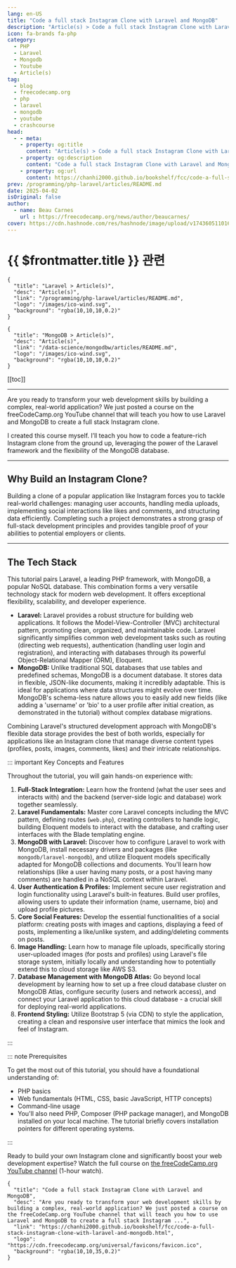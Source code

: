 ```yaml
---
lang: en-US
title: "Code a full stack Instagram Clone with Laravel and MongoDB"
description: "Article(s) > Code a full stack Instagram Clone with Laravel and MongoDB"
icon: fa-brands fa-php
category:
  - PHP
  - Laravel
  - Mongodb
  - Youtube
  - Article(s)
tag:
  - blog
  - freecodecamp.org
  - php
  - laravel
  - mongodb
  - youtube
  - crashcourse
head:
  - - meta:
    - property: og:title
      content: "Article(s) > Code a full stack Instagram Clone with Laravel and MongoDB"
    - property: og:description
      content: "Code a full stack Instagram Clone with Laravel and MongoDB"
    - property: og:url
      content: https://chanhi2000.github.io/bookshelf/fcc/code-a-full-stack-instagram-clone-with-laravel-and-mongodb.html
prev: /programming/php-laravel/articles/README.md
date: 2025-04-02
isOriginal: false
author:
  - name: Beau Carnes
    url : https://freecodecamp.org/news/author/beaucarnes/
cover: https://cdn.hashnode.com/res/hashnode/image/upload/v1743605110164/9ae2ed21-4956-4b0e-b7c4-4ccc14e9df9f.png
---
```


# {{ $frontmatter.title }} 관련

```component VPCard
{
  "title": "Laravel > Article(s)",
  "desc": "Article(s)",
  "link": "/programming/php-laravel/articles/README.md",
  "logo": "/images/ico-wind.svg",
  "background": "rgba(10,10,10,0.2)"
}
```

```component VPCard
{
  "title": "MongoDB > Article(s)",
  "desc": "Article(s)",
  "link": "/data-science/mongodbw/articles/README.md",
  "logo": "/images/ico-wind.svg",
  "background": "rgba(10,10,10,0.2)"
}
```

[[toc]]

---

<SiteInfo
  name="Code a full stack Instagram Clone with Laravel and MongoDB"
  desc="Are you ready to transform your web development skills by building a complex, real-world application? We just posted a course on the freeCodeCamp.org YouTube channel that will teach you how to use Laravel and MongoDB to create a full stack Instagram ..."
  url="https://freecodecamp.org/news/code-a-full-stack-instagram-clone-with-laravel-and-mongodb"
  logo="https://cdn.freecodecamp.org/universal/favicons/favicon.ico"
  preview="https://cdn.hashnode.com/res/hashnode/image/upload/v1743605110164/9ae2ed21-4956-4b0e-b7c4-4ccc14e9df9f.png"/>

Are you ready to transform your web development skills by building a complex, real-world application? We just posted a course on the freeCodeCamp.org YouTube channel that will teach you how to use Laravel and MongoDB to create a full stack Instagram clone.

I created this course myself. I’ll teach you how to code a feature-rich Instagram clone from the ground up, leveraging the power of the Laravel framework and the flexibility of the MongoDB database.

---

## Why Build an Instagram Clone?

Building a clone of a popular application like Instagram forces you to tackle real-world challenges: managing user accounts, handling media uploads, implementing social interactions like likes and comments, and structuring data efficiently. Completing such a project demonstrates a strong grasp of full-stack development principles and provides tangible proof of your abilities to potential employers or clients.

---

## The Tech Stack

This tutorial pairs Laravel, a leading PHP framework, with MongoDB, a popular NoSQL database. This combination forms a very versatile technology stack for modern web development. It offers exceptional flexibility, scalability, and developer experience.

- **Laravel:** Laravel provides a robust structure for building web applications. It follows the Model-View-Controller (MVC) architectural pattern, promoting clean, organized, and maintainable code. Laravel significantly simplifies common web development tasks such as routing (directing web requests), authentication (handling user login and registration), and interacting with databases through its powerful Object-Relational Mapper (ORM), Eloquent.
- **MongoDB:** Unlike traditional SQL databases that use tables and predefined schemas, MongoDB is a document database. It stores data in flexible, JSON-like documents, making it incredibly adaptable. This is ideal for applications where data structures might evolve over time. MongoDB's schema-less nature allows you to easily add new fields (like adding a 'username' or 'bio' to a user profile after initial creation, as demonstrated in the tutorial) without complex database migrations.

Combining Laravel's structured development approach with MongoDB's flexible data storage provides the best of both worlds, especially for applications like an Instagram clone that manage diverse content types (profiles, posts, images, comments, likes) and their intricate relationships.

::: important Key Concepts and Features

Throughout the tutorial, you will gain hands-on experience with:

1. **Full-Stack Integration:** Learn how the frontend (what the user sees and interacts with) and the backend (server-side logic and database) work together seamlessly.
2. **Laravel Fundamentals:** Master core Laravel concepts including the MVC pattern, defining routes (<VPIcon icon="fa-brands fa-php"/>`web.php`), creating controllers to handle logic, building Eloquent models to interact with the database, and crafting user interfaces with the Blade templating engine.
3. **MongoDB with Laravel:** Discover how to configure Laravel to work with MongoDB, install necessary drivers and packages (like `mongodb/laravel-mongodb`), and utilize Eloquent models specifically adapted for MongoDB collections and documents. You'll learn how relationships (like a user having many posts, or a post having many comments) are handled in a NoSQL context within Laravel.
4. **User Authentication & Profiles:** Implement secure user registration and login functionality using Laravel's built-in features. Build user profiles, allowing users to update their information (name, username, bio) and upload profile pictures.
5. **Core Social Features:** Develop the essential functionalities of a social platform: creating posts with images and captions, displaying a feed of posts, implementing a like/unlike system, and adding/deleting comments on posts.
6. **Image Handling:** Learn how to manage file uploads, specifically storing user-uploaded images (for posts and profiles) using Laravel's file storage system, initially locally and understanding how to potentially extend this to cloud storage like AWS S3.
7. **Database Management with MongoDB Atlas:** Go beyond local development by learning how to set up a free cloud database cluster on MongoDB Atlas, configure security (users and network access), and connect your Laravel application to this cloud database - a crucial skill for deploying real-world applications.
8. **Frontend Styling:** Utilize Bootstrap 5 (via CDN) to style the application, creating a clean and responsive user interface that mimics the look and feel of Instagram.

:::

::: note Prerequisites

To get the most out of this tutorial, you should have a foundational understanding of:

- PHP basics
- Web fundamentals (HTML, CSS, basic JavaScript, HTTP concepts)
- Command-line usage
- You'll also need PHP, Composer (PHP package manager), and MongoDB installed on your local machine. The tutorial briefly covers installation pointers for different operating systems.

:::

Ready to build your own Instagram clone and significantly boost your web development expertise? Watch the full course on [<VPIcon icon="fa-brands fa-youtube"/>the freeCodeCamp.org YouTube channel](https://youtu.be/VK-2j5CNsvM) (1-hour watch).

<VidStack src="youtube/VK-2j5CNsvM" />

<!-- TODO: add ARTICLE CARD -->
```component VPCard
{
  "title": "Code a full stack Instagram Clone with Laravel and MongoDB",
  "desc": "Are you ready to transform your web development skills by building a complex, real-world application? We just posted a course on the freeCodeCamp.org YouTube channel that will teach you how to use Laravel and MongoDB to create a full stack Instagram ...",
  "link": "https://chanhi2000.github.io/bookshelf/fcc/code-a-full-stack-instagram-clone-with-laravel-and-mongodb.html",
  "logo": "https://cdn.freecodecamp.org/universal/favicons/favicon.ico",
  "background": "rgba(10,10,35,0.2)"
}
```
